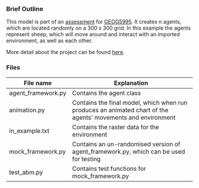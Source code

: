 ### Brief Outline

This model is part of an [assessment](http://www.geog.leeds.ac.uk/courses/computing/study/core-python-phd/assessment1/index.html) for [GEOG5995](http://www.geog.leeds.ac.uk/courses/computing/study/core-python-phd/index.html). It creates *n* agents, which are located randomly on a 300 x 300 grid. In this example the agents represent sheep, which will move around and interact with an imported environment, as well as each other. 

More detail about the project can be found [here](https://lena-kilian.github.io/abm/).

### Files

|File name|Explanation|
|-|-|
|agent_framework.py|Contains the agent class|
|animation.py|Contains the final model, which when run produces an animated chart of the agents' movements and environment|
|in_example.txt|Contains the raster data for the environment|
|mock_framework.py|Contains an un-randomised version of agent_framework.py, which can be used for testing|
|test_abm.py|Contains test functions for mock_framework.py|
